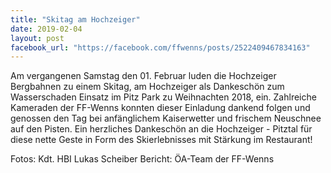 ```yaml
---
title: "Skitag am Hochzeiger"
date: 2019-02-04
layout: post
facebook_url: "https://facebook.com/ffwenns/posts/2522409467834163"
---
```


Am vergangenen Samstag den 01. Februar luden die Hochzeiger Bergbahnen zu einem Skitag, am Hochzeiger als Dankeschön zum Wasserschaden Einsatz im Pitz Park zu Weihnachten 2018, ein. Zahlreiche Kameraden der FF-Wenns konnten dieser Einladung dankend folgen und genossen den Tag bei anfänglichem Kaiserwetter und frischem Neuschnee auf den Pisten.
Ein herzliches Dankeschön an die Hochzeiger - Pitztal für diese nette Geste in Form des Skierlebnisses mit Stärkung im Restaurant! 

Fotos: Kdt. HBI Lukas Scheiber
Bericht: ÖA-Team der FF-Wenns
